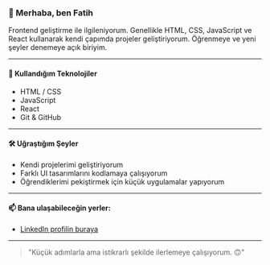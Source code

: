 ### 👋 Merhaba, ben Fatih

Frontend geliştirme ile ilgileniyorum. Genellikle HTML, CSS, JavaScript ve React kullanarak kendi çapımda projeler geliştiriyorum. Öğrenmeye ve yeni şeyler denemeye açık biriyim.

---

#### 🚀 Kullandığım Teknolojiler
- HTML / CSS
- JavaScript
- React
- Git & GitHub

---

#### 🛠️ Uğraştığım Şeyler
- Kendi projelerimi geliştiriyorum
- Farklı UI tasarımlarını kodlamaya çalışıyorum
- Öğrendiklerimi pekiştirmek için küçük uygulamalar yapıyorum

---

#### 📫 Bana ulaşabileceğin yerler:
- [LinkedIn profilin buraya]((https://www.linkedin.com/in/fatihhcetinn/))


---

> "Küçük adımlarla ama istikrarlı şekilde ilerlemeye çalışıyorum. 🙃"
